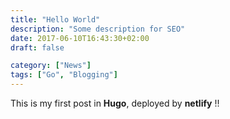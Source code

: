 ```yaml
---
title: "Hello World"
description: "Some description for SEO"
date: 2017-06-10T16:43:30+02:00
draft: false

category: ["News"]
tags: ["Go", "Blogging"]
---
```


This is my first post in **Hugo**, deployed by **netlify** !!